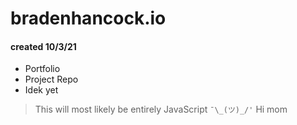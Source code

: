 # bradenhancock.io
#### created 10/3/21

* Portfolio
* Project Repo
* Idek yet

> This will most likely be entirely JavaScript `¯\_(ツ)_/'`
> Hi mom
